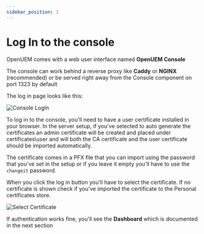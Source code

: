 ```yaml
---
sidebar_position: 1
---
```


# Log In to the console

OpenUEM comes with a web user interface named **OpenUEM Console**

The console can work behind a reverse proxy like **Caddy** or **NGINX** (recommended) or be served right away from the Console component on port 1323 by default

The log in page looks like this:

![Console LogIn](/img/console/login.png)

To log in to the console, you'll need to have a user certificate installed in your browser. In the server setup, if you've selected to auto generate the certificates an admin certificate will be created and placed under certificates\user and will both the CA certificate and the user certificate should be imported automatically.

The certificate comes in a PFX file that you can import using the password that you've set in the setup or if you leave it empty you'll have to use the `changeit` password.

When you click the log in button you'll have to select the certificate. If no certificate is shown check if you've imported the certificate to the Personal certificates store.

![Select Certificate](/img/console/select_certificate.png)

If authentication works fine, you'll see the **Dashboard** which is documented in the next section
